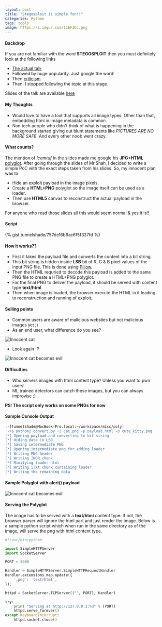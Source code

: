 ```yaml
---
layout: post
title: "Stegosploit is simple fun!!"
categories: Python
tags: tools
image: https://i.imgur.com/tiEFZbc.png
---
```


#### Backdrop

If you are not familiar with the word **STEGOSPLOIT** then you must definitely look at the
following links

+ [The actual talk](https://conference.hitb.org/hitbsecconf2015ams/sessions/stegosploit-hacking-with-pictures/)
+ Followed by huge popularity. Just google the word!
+ Then [criticism](https://medium.com/@christianbundy/why-stegosploit-isn-t-an-exploit-189b0b5261eb)
+ Then, I stopped following the topic at this stage.

Slides of the talk are available [here](https://conference.hitb.org/hitbsecconf2015ams/wp-content/uploads/2015/02/D1T1-Saumil-Shah-Stegosploit-Hacking-with-Pictures.pdf)

#### My Thoughts

+ Would love to have a tool that supports all image types. Other than that, embedding html in image metadata is common.
+ Non tech people who didn't think of what is happening in the background started giving out blunt statements like *PICTURES ARE NO MORE SAFE*. And
every other noob went crazy.

#### What counts?

The mention of *lcamtuf* in the slides made me google his **JPG+HTML** [polyglot](http://lcamtuf.coredump.cx/squirrel/). After going through the slides
of Mr.Shah, I decided to write a simple PoC with the exact steps taken from his slides. So, my innocent plan was to

+ Hide an exploit payload in the image pixels.
+ Create a **HTML+PNG** polyglot so the image itself can be used as a loader.
+ Then use **HTML5** canvas to reconstruct the actual payload in the browser.

For anyone who read those slides all this would seem normal & yes it is!!

#### Script

{% gist tunnelshade/757de16b6ac6f5f337fd %}

#### How it works??

+ First it takes the payload file and converts the content into a bit string.
+ This bit string is hidden inside **LSB** bit of R, G & B pixel values of the input PNG file. This is done using [Pillow](https://pypi.python.org/pypi/Pillow/2.8.2).
+ Then the HTML requried to decode this payload is added to the same PNG file to create a HTML+PNG polyglot.
+ For the final PNG to deliver the payload, it should be served with content type **text/html**.
+ Then when image is loaded, the browser execute the HTML in it leading to reconstruction and running of exploit.

#### Selling points

+ Common users are aware of malicious websites but not malicious images yet ;)
+ As an end user, what difference do you see?

![Innocent cat](https://i.imgur.com/PCktIck.jpg)

+ Look again :P

![Innocent cat becomes evil](https://i.imgur.com/TcjV8yu.jpg)

#### Difficulties

+ Who servers images with html content type? Unless you want to pwn users!
+ ML trained detectors can catch these images, but you can always improvise ;)

**PS: The script only works on some PNGs for now**

#### Sample Console Output

```bash
.-[tunnelshade@MacBook-Pro.local:~/workspace/misc/poly]
'->$ python2 convert.py -i cat.png -p payload.html -o cute_kitty.png
[*] Opening payload and converting to bit string
[*] Hiding data in LSB
[*] Saving intermediate PNG
[*] Opening intermediate png for adding loader
[*] Writing PNG header
[*] Writing IHDR chunk
[*] Minifying loader html
[*] Writing iTXt chunk containing loader
[*] Writing the remaining data
```

#### Sample Polyglot with alert() payload

![Innocent cat becomes evil](https://i.imgur.com/tiEFZbc.png)

#### Serving the Polyglot

The image has to be served with a **text/html** content type. If not, the browser parser will
ignore the html part and just render the image. Below is a sample python script which when run in the
same directory as of the image, will serve the png with html content type.

```python
#!/usr/bin/python

import SimpleHTTPServer
import SocketServer

PORT = 8000

Handler = SimpleHTTPServer.SimpleHTTPRequestHandler
Handler.extensions_map.update({
    '.png': 'text/html',
});

httpd = SocketServer.TCPServer(("", PORT), Handler)

try:
    print "Serving at http://127.0.0.1:%d" % (PORT)
    httpd.serve_forever()
except KeyboardInterrupt:
    httpd.socket.close()
```
